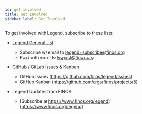 ```yaml
---
id: get-involved
title: Get Involved
sidebar_label: Get Involved
---
```


To get involved with Legend, subscribe to these lists:

* [Legend General List](https://groups.google.com/a/finos.org/forum/#!forum/legend)
  * Subscribe w/ email to [legend+subscribe@finos.org](mailto:legend+subscribe@finos.org)
  * Post with email to [legend@finos.org](mailto:legend@finos.org)

* GitHub / GitLab Issues & Kanban
  * GitHub Issues (https://github.com/finos/legend/issues)
  * GitHub Kanban (https://github.com/orgs/finos/projects/5)

* Legend Updates from FINOS
  * [Subscribe at https://www.finos.org/legend](https://www.finos.org/legend)
